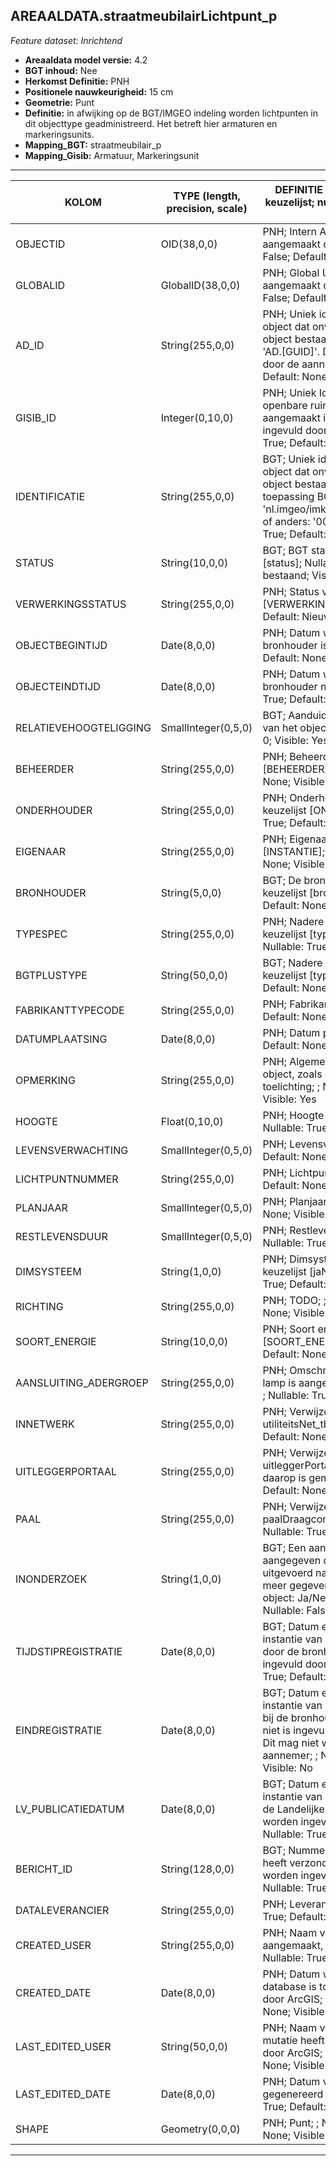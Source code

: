 ## AREAALDATA.straatmeubilairLichtpunt_p

*Feature dataset: Inrichtend*


* __Areaaldata model versie:__ 4.2
* __BGT inhoud:__ Nee
* __Herkomst Definitie:__ PNH
* __Positionele nauwkeurigheid:__ 15 cm
* __Geometrie:__ Punt
* __Definitie:__ in afwijking op de BGT/IMGEO indeling worden lichtpunten in dit objecttype geadministreerd. Het betreft hier armaturen en markeringsunits.
* __Mapping_BGT:__ straatmeubilair_p
* __Mapping_Gisib:__ Armatuur, Markeringsunit

***

|__KOLOM__                             |__TYPE (length, precision, scale)__          	          |__DEFINITIE__ (oorsprong; beschrijving; keuzelijst; nullable; default; zichtbaar in Areaalviewer)|
|------                              |----          	         |-----    |
|OBJECTID                            |OID(38,0,0)                |PNH; Intern ArcGIS Identificatienummer, aangemaakt door ArcGIS; ; Nullable: False; Default: None; Visible: Yes|
|GLOBALID                            |GlobalID(38,0,0)           |PNH; Global Unique Identifier,  aangemaakt door ArcGIS; ; Nullable: False; Default: None; Visible: No|
|AD_ID                               |String(255,0,0)            |PNH; Uniek identificatienummer voor het object dat onveranderlijk is zolang het object bestaat in Areaaldata: in format 'AD.[GUID]'. Dit moet worden ingevuld door de aannemer; ; Nullable: False; Default: None; Visible: Yes|
|GISIB_ID                            |Integer(0,10,0)            |PNH; Uniek Identificatienummer beheer openbare ruimte (GISIB), wordt aangemaakt in GISIB en mag niet worden ingevuld door de aannemer; ; Nullable: True; Default: None; Visible: No|
|IDENTIFICATIE                       |String(255,0,0)            |BGT; Uniek identificatienummer voor het object dat onveranderlijk is zolang het object bestaat: bevat indien van toepassing BGT/IMKL ID in format 'nl.imgeo/imkl.bronhouderscode.LokaalID' of anders: '00000'.LokaalID; ; Nullable: True; Default: None; Visible: No|
|STATUS                              |String(10,0,0)             |BGT; BGT status van het object; keuzelijst [status]; Nullable: False; Default: bestaand; Visible: No|
|VERWERKINGSSTATUS                   |String(255,0,0)            |PNH; Status van de gegevens; keuzelijst [VERWERKINGSSTATUS]; Nullable: False; Default: Nieuw; Visible: Yes|
|OBJECTBEGINTIJD                     |Date(8,0,0)                |PNH; Datum waarop het object bij de bronhouder is ontstaan; ; Nullable: True; Default: None; Visible: Yes|
|OBJECTEINDTIJD                      |Date(8,0,0)                |PNH; Datum waarop het object bij de bronhouder niet meer geldig is; ; Nullable: True; Default: None; Visible: Yes|
|RELATIEVEHOOGTELIGGING              |SmallInteger(0,5,0)        |BGT; Aanduiding voor de relatieve hoogte van het object; ; Nullable: False; Default: 0; Visible: Yes|
|BEHEERDER                           |String(255,0,0)            |PNH; Beheerder van het object; keuzelijst [BEHEERDER]; Nullable: True; Default: None; Visible: Yes|
|ONDERHOUDER                         |String(255,0,0)            |PNH; Onderhouder van het object; keuzelijst [ONDERHOUDER]; Nullable: True; Default: None; Visible: Yes|
|EIGENAAR                            |String(255,0,0)            |PNH; Eigenaar van het object; keuzelijst [INSTANTIE]; Nullable: True; Default: None; Visible: Yes|
|BRONHOUDER                          |String(5,0,0)              |BGT; De bronhoudercode van het object; keuzelijst [bronhouder]; Nullable: False; Default: None; Visible: No|
|TYPESPEC                            |String(255,0,0)            |PNH; Nadere typering van het object; keuzelijst [typeSpecSTMLichtpunt]; Nullable: True; Default: None; Visible: Yes|
|BGTPLUSTYPE                         |String(50,0,0)             |BGT; Nadere type omschrijving in de BGT; keuzelijst [typeSTM]; Nullable: False; Default: None; Visible: No|
|FABRIKANTTYPECODE                   |String(255,0,0)            |PNH; Fabrikanttypecode; ; Nullable: True; Default: None; Visible: Yes|
|DATUMPLAATSING                      |Date(8,0,0)                |PNH; Datum plaatsing; ; Nullable: True; Default: None; Visible: No|
|OPMERKING                           |String(255,0,0)            |PNH; Algemene opmerking voor het object, zoals een omschrijving of toelichting; ; Nullable: True; Default: None; Visible: Yes|
|HOOGTE                              |Float(0,10,0)              |PNH; Hoogte van het lichtpunt in meter; ; Nullable: True; Default: None; Visible: Yes|
|LEVENSVERWACHTING                   |SmallInteger(0,5,0)        |PNH; Levensverwachting; ; Nullable: True; Default: None; Visible: No|
|LICHTPUNTNUMMER                     |String(255,0,0)            |PNH; Lichtpuntnummer; ; Nullable: True; Default: None; Visible: Yes|
|PLANJAAR                            |SmallInteger(0,5,0)        |PNH; Planjaar; ; Nullable: True; Default: None; Visible: No|
|RESTLEVENSDUUR                      |SmallInteger(0,5,0)        |PNH; Restlevensduur in maanden; ; Nullable: True; Default: None; Visible: No|
|DIMSYSTEEM                          |String(1,0,0)              |PNH; Dimsysteem: Ja/Nee/Onbekend; keuzelijst [jaNeeOnbekend]; Nullable: True; Default: O; Visible: No|
|RICHTING                            |String(255,0,0)            |PNH; TODO; ; Nullable: True; Default: None; Visible: No|
|SOORT_ENERGIE                       |String(10,0,0)             |PNH; Soort energie; keuzelijst [SOORT_ENERGIE]; Nullable: True; Default: None; Visible: No|
|AANSLUITING_ADERGROEP               |String(255,0,0)            |PNH; Omschrijving op welke adergroep lamp is aangesloten bv L2-12L125-GR1; ; Nullable: True; Default: None; Visible: No|
|INNETWERK                           |String(255,0,0)            |PNH; Verwijzende sleutel naar utiliteitsNet_tbl (simpel); ; Nullable: True; Default: None; Visible: No|
|UITLEGGERPORTAAL                    |String(255,0,0)            |PNH; Verwijzende sleutel naar uitleggerPortaal_l (simpel), als armatuur daarop is gemonteerd; ; Nullable: True; Default: None; Visible: No|
|PAAL                                |String(255,0,0)            |PNH; Verwijzende sleutel naar paalDraagconstructie_p (simpel); ; Nullable: True; Default: None; Visible: No|
|INONDERZOEK                         |String(1,0,0)              |BGT; Een aanduiding waarmee wordt aangegeven dat een onderzoek wordt uitgevoerd naar de juistheid van een of meer gegevens van het betreffende object: Ja/Nee; keuzelijst [jaNee]; Nullable: False; Default: N; Visible: No|
|TIJDSTIPREGISTRATIE                 |Date(8,0,0)                |BGT; Datum en tijdstip waarop deze instantie van het object is opgenomen door de bronhouder. Dit mag niet worden ingevuld door de aannemer; ; Nullable: True; Default: None; Visible: No|
|EINDREGISTRATIE                     |Date(8,0,0)                |BGT; Datum en tijdstip waarop deze instantie van het object niet meer geldig is bij de bronhouder. Wanneer deze waarde niet is ingevuld is de instantie nog geldig. Dit mag niet worden ingevuld door de aannemer; ; Nullable: True; Default: None; Visible: No|
|LV_PUBLICATIEDATUM                  |Date(8,0,0)                |BGT; Datum en tijdstip waarop deze instantie van het object is opgenomen in de Landelijke Voorziening. Dit mag niet worden ingevuld door de aannemer; ; Nullable: True; Default: None; Visible: No|
|BERICHT_ID                          |String(128,0,0)            |BGT; Nummer van het bericht dat PNH heeft verzonden naar LV. Dit mag niet worden ingevuld door de aannemer; ; Nullable: True; Default: None; Visible: No|
|DATALEVERANCIER                     |String(255,0,0)            |PNH; Leverancier van de data; ; Nullable: True; Default: None; Visible: No|
|CREATED_USER                        |String(255,0,0)            |PNH; Naam van gebruiker die de rij heeft aangemaakt, gegenereerd door ArcGIS; ; Nullable: True; Default: None; Visible: No|
|CREATED_DATE                        |Date(8,0,0)                |PNH; Datum waarop de rij aan de database is toegevoegd, gegenereerd door ArcGIS; ; Nullable: True; Default: None; Visible: No|
|LAST_EDITED_USER                    |String(50,0,0)             |PNH; Naam van gebruiker die de laatste mutatie heeft doorgevoerd, gegenereerd door ArcGIS; ; Nullable: True; Default: None; Visible: No|
|LAST_EDITED_DATE                    |Date(8,0,0)                |PNH; Datum van de laatste mutatie, gegenereerd door ArcGIS; ; Nullable: True; Default: None; Visible: No|
|SHAPE                               |Geometry(0,0,0)            |PNH; Punt; ; Nullable: False; Default: None; Visible: Yes|


***
